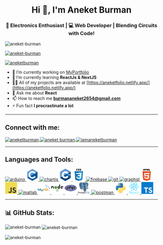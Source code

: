 
<h1 align="center">Hi 👋, I'm Aneket Burman</h1>
<h3 align="center">🚀 Electronics Enthusiast | 💻 Web Developer | Blending Circuits with Code!</h3>

<p align="left"> 
  <img src="https://komarev.com/ghpvc/?username=aneket-burman&label=Profile%20views&color=0e75b6&style=flat" alt="aneket-burman" /> 
</p>

<p align="left"> 
  <a href="https://github.com/ryo-ma/github-profile-trophy">
    <img src="https://github-profile-trophy.vercel.app/?username=aneket-burman" alt="aneket-burman" />
  </a> 
</p>

<p align="left"> 
  <a href="https://twitter.com/aneketburman" target="blank">
    <img src="https://img.shields.io/twitter/follow/aneketburman?logo=twitter&style=for-the-badge" alt="aneketburman" />
  </a> 
</p>

- 🔭 I’m currently working on [MyPortfolio](https://github.com/Aneket-Burman/MyPortfolio)
- 🌱 I’m currently learning **ReactJs & NextJS**
- 👨‍💻 All of my projects are available at [https://aneketfolio.netlify.app/](https://aneketfolio.netlify.app/)
- 💬 Ask me about **React**
- 📫 How to reach me **burmananeket2654@gmail.com**
- ⚡ Fun fact **I procrastinate a lot**

---

## Connect with me:
<p align="left">
<a href="https://twitter.com/aneketburman" target="blank">
  <img align="center" src="https://raw.githubusercontent.com/rahuldkjain/github-profile-readme-generator/master/src/images/icons/Social/twitter.svg" alt="aneketburman" height="30" width="40" />
</a>
<a href="https://linkedin.com/in/aneket-burman" target="blank">
  <img align="center" src="https://raw.githubusercontent.com/rahuldkjain/github-profile-readme-generator/master/src/images/icons/Social/linked-in-alt.svg" alt="aneket burman" height="30" width="40" />
</a>
<a href="https://instagram.com/iamaneketburman" target="blank">
  <img align="center" src="https://raw.githubusercontent.com/rahuldkjain/github-profile-readme-generator/master/src/images/icons/Social/instagram.svg" alt="iamaneketburman" height="30" width="40" />
</a>
</p>

---

## Languages and Tools:
<p align="left"> <a href="https://www.arduino.cc/" target="_blank" rel="noreferrer"> <img src="https://cdn.worldvectorlogo.com/logos/arduino-1.svg" alt="arduino" width="40" height="40"/> </a> <a href="https://www.cprogramming.com/" target="_blank" rel="noreferrer"> <img src="https://raw.githubusercontent.com/devicons/devicon/master/icons/c/c-original.svg" alt="c" width="40" height="40"/> </a> <a href="https://www.chartjs.org" target="_blank" rel="noreferrer"> <img src="https://www.chartjs.org/media/logo-title.svg" alt="chartjs" width="40" height="40"/> </a> <a href="https://www.w3schools.com/cpp/" target="_blank" rel="noreferrer"> <img src="https://raw.githubusercontent.com/devicons/devicon/master/icons/cplusplus/cplusplus-original.svg" alt="cplusplus" width="40" height="40"/> </a> <a href="https://www.w3schools.com/css/" target="_blank" rel="noreferrer"> <img src="https://raw.githubusercontent.com/devicons/devicon/master/icons/css3/css3-original-wordmark.svg" alt="css3" width="40" height="40"/> </a> <a href="https://firebase.google.com/" target="_blank" rel="noreferrer"> <img src="https://www.vectorlogo.zone/logos/firebase/firebase-icon.svg" alt="firebase" width="40" height="40"/> </a> <a href="https://git-scm.com/" target="_blank" rel="noreferrer"> <img src="https://www.vectorlogo.zone/logos/git-scm/git-scm-icon.svg" alt="git" width="40" height="40"/> </a> <a href="https://graphql.org" target="_blank" rel="noreferrer"> <img src="https://www.vectorlogo.zone/logos/graphql/graphql-icon.svg" alt="graphql" width="40" height="40"/> </a> <a href="https://www.w3.org/html/" target="_blank" rel="noreferrer"> <img src="https://raw.githubusercontent.com/devicons/devicon/master/icons/html5/html5-original-wordmark.svg" alt="html5" width="40" height="40"/> </a> <a href="https://developer.mozilla.org/en-US/docs/Web/JavaScript" target="_blank" rel="noreferrer"> <img src="https://raw.githubusercontent.com/devicons/devicon/master/icons/javascript/javascript-original.svg" alt="javascript" width="40" height="40"/> </a> <a href="https://www.mathworks.com/" target="_blank" rel="noreferrer"> <img src="https://upload.wikimedia.org/wikipedia/commons/2/21/Matlab_Logo.png" alt="matlab" width="40" height="40"/> </a> <a href="https://www.mysql.com/" target="_blank" rel="noreferrer"> <img src="https://raw.githubusercontent.com/devicons/devicon/master/icons/mysql/mysql-original-wordmark.svg" alt="mysql" width="40" height="40"/> </a> <a href="https://nodejs.org" target="_blank" rel="noreferrer"> <img src="https://raw.githubusercontent.com/devicons/devicon/master/icons/nodejs/nodejs-original-wordmark.svg" alt="nodejs" width="40" height="40"/> </a> <a href="https://www.php.net" target="_blank" rel="noreferrer"> <img src="https://raw.githubusercontent.com/devicons/devicon/master/icons/php/php-original.svg" alt="php" width="40" height="40"/> </a> <a href="https://www.postgresql.org" target="_blank" rel="noreferrer"> <img src="https://raw.githubusercontent.com/devicons/devicon/master/icons/postgresql/postgresql-original-wordmark.svg" alt="postgresql" width="40" height="40"/> </a> <a href="https://postman.com" target="_blank" rel="noreferrer"> <img src="https://www.vectorlogo.zone/logos/getpostman/getpostman-icon.svg" alt="postman" width="40" height="40"/> </a> <a href="https://www.python.org" target="_blank" rel="noreferrer"> <img src="https://raw.githubusercontent.com/devicons/devicon/master/icons/python/python-original.svg" alt="python" width="40" height="40"/> </a> <a href="https://reactjs.org/" target="_blank" rel="noreferrer"> <img src="https://raw.githubusercontent.com/devicons/devicon/master/icons/react/react-original-wordmark.svg" alt="react" width="40" height="40"/> </a> <a href="https://www.typescriptlang.org/" target="_blank" rel="noreferrer"> <img src="https://raw.githubusercontent.com/devicons/devicon/master/icons/typescript/typescript-original.svg" alt="typescript" width="40" height="40"/> </a>
</p>

---

## 📊 GitHub Stats:

<p><img align="left" src="https://github-readme-stats.vercel.app/api/top-langs?username=aneket-burman&show_icons=true&locale=en&layout=compact" alt="aneket-burman" /></p>

<p>&nbsp;<img align="center" src="https://github-readme-stats.vercel.app/api?username=aneket-burman&show_icons=true&locale=en" alt="aneket-burman" /></p>

<p><img align="center" src="https://github-readme-streak-stats.herokuapp.com/?user=aneket-burman&" alt="aneket-burman" /></p>
